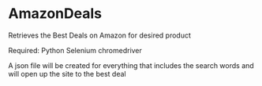 # AmazonDeals

Retrieves the Best Deals on Amazon for desired product

Required:
Python
Selenium
chromedriver

A json file will be created for everything that includes the search words
and will open up the site to the best deal
